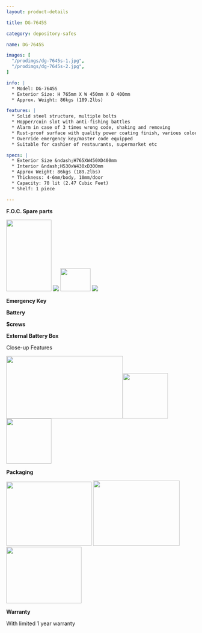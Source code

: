 ```yaml
---
layout: product-details

title: DG-7645S

category: depository-safes

name: DG-7645S

images: [
  "/prodimgs/dg-7645s-1.jpg",
  "/prodimgs/dg-7645s-2.jpg",
]

info: |
  * Model: DG-7645S
  * Exterior Size: H 765mm X W 450mm X D 400mm
  * Approx. Weight: 86kgs (189.2lbs)

features: |
  * Solid steel structure, multiple bolts
  * Hopper/coin slot with anti-fishing battles
  * Alarm in case of 3 times wrong code, shaking and removing
  * Rust-proof surface with quality power coating finish, various colors available
  * Override emergency key/master code equipped
  * Suitable for cashier of restaurants, supermarket etc

specs: |
  * Exterior Size &ndash;H765XW450XD400mm
  * Interior &ndash;H530xW430xD300mm
  * Approx Weight: 86kgs (189.2lbs) 
  * Thickness: 4-6mm/body, 10mm/door
  * Capacity: 70 lit (2.47 Cubic Feet)
  * Shelf: 1 piece

---
```


**F.O.C. Spare parts**

<img src="{IMAGE_CDN}/dg-7645s-3.jpg" style="width: 120px; height: 190px;" />

<img src="{IMAGE_CDN}/dg-7645s-4.jpg" />

<img src="{IMAGE_CDN}/dg-7645s-5.jpg" style="width: 80px; height: 61px;" />

<img src="{IMAGE_CDN}/dg-7645s-6.jpg" />

**Emergency Key**

**Battery**

**Screws**

**External Battery Box**

Close-up Features

<img alt="" src="{IMAGE_CDN}/dg-7645s-7.jpg" style="width: 310px; height: 166px;" /><img alt="" src="{IMAGE_CDN}/dg-7645s-8.jpg" style="width: 120px; height: 120px;" /><img alt="" src="{IMAGE_CDN}/dg-7645s-9.jpg" style="width: 120px; height: 120px;" />

**Packaging**

<img alt="" src="{IMAGE_CDN}/dg-7645s-10.jpg" style="width: 227px; height: 170px;" />

<img alt="" src="{IMAGE_CDN}/dg-7645s-11.jpg" style="width: 230px; height: 173px;" />

<img alt="" src="{IMAGE_CDN}/dg-7645s-12.jpg" style="width: 200px; height: 150px;" />

**Warranty**

With limited 1 year warranty
